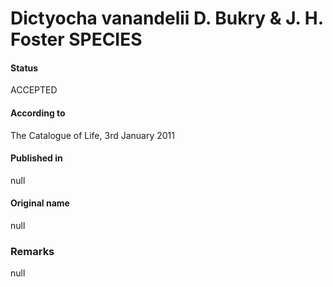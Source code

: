 Dictyocha vanandelii D. Bukry & J. H. Foster SPECIES
=======

#### Status
ACCEPTED

#### According to
The Catalogue of Life, 3rd January 2011

#### Published in
null

#### Original name
null

### Remarks
null